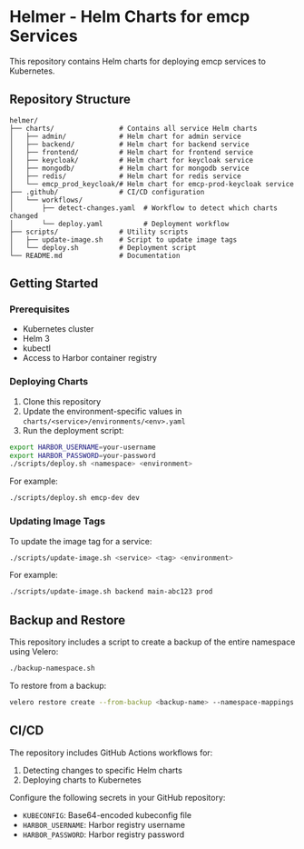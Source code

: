 # Helmer - Helm Charts for emcp Services

This repository contains Helm charts for deploying emcp services to Kubernetes.

## Repository Structure

```
helmer/
├── charts/                # Contains all service Helm charts
│   ├── admin/             # Helm chart for admin service
│   ├── backend/           # Helm chart for backend service
│   ├── frontend/          # Helm chart for frontend service
│   ├── keycloak/          # Helm chart for keycloak service
│   ├── mongodb/           # Helm chart for mongodb service
│   ├── redis/             # Helm chart for redis service
│   └── emcp_prod_keycloak/# Helm chart for emcp-prod-keycloak service
├── .github/               # CI/CD configuration
│   └── workflows/
│       ├── detect-changes.yaml  # Workflow to detect which charts changed
│       └── deploy.yaml          # Deployment workflow
├── scripts/               # Utility scripts
│   ├── update-image.sh    # Script to update image tags
│   └── deploy.sh          # Deployment script
└── README.md              # Documentation
```

## Getting Started

### Prerequisites

- Kubernetes cluster
- Helm 3
- kubectl
- Access to Harbor container registry

### Deploying Charts

1. Clone this repository
2. Update the environment-specific values in `charts/<service>/environments/<env>.yaml`
3. Run the deployment script:

```bash
export HARBOR_USERNAME=your-username
export HARBOR_PASSWORD=your-password
./scripts/deploy.sh <namespace> <environment>
```

For example:

```bash
./scripts/deploy.sh emcp-dev dev
```

### Updating Image Tags

To update the image tag for a service:

```bash
./scripts/update-image.sh <service> <tag> <environment>
```

For example:

```bash
./scripts/update-image.sh backend main-abc123 prod
```

## Backup and Restore

This repository includes a script to create a backup of the entire namespace using Velero:

```bash
./backup-namespace.sh
```

To restore from a backup:

```bash
velero restore create --from-backup <backup-name> --namespace-mappings emcp-prod:new-namespace
```

## CI/CD

The repository includes GitHub Actions workflows for:

1. Detecting changes to specific Helm charts
2. Deploying charts to Kubernetes

Configure the following secrets in your GitHub repository:

- `KUBECONFIG`: Base64-encoded kubeconfig file
- `HARBOR_USERNAME`: Harbor registry username
- `HARBOR_PASSWORD`: Harbor registry password
